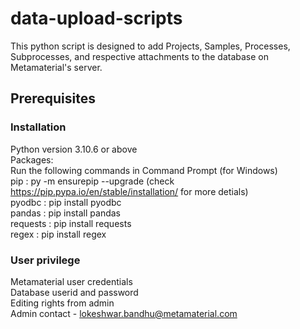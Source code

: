 # data-upload-scripts
This python script is designed to add Projects, Samples, Processes, Subprocesses, and respective attachments to the database on Metamaterial's server.

## Prerequisites
### Installation
Python version 3.10.6 or above \
Packages: \
Run the following commands in Command Prompt (for Windows) \
pip : py -m ensurepip --upgrade (check https://pip.pypa.io/en/stable/installation/ for more detials)\
pyodbc : pip install pyodbc \
pandas : pip install pandas \
requests :  pip install requests \
regex : pip install regex 

### User privilege
Metamaterial user credentials \
Database userid and password \
Editing rights from admin \
Admin contact - lokeshwar.bandhu@metamaterial.com 
